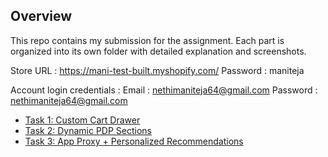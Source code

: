 ## Overview
This repo contains my submission for the assignment. 
Each part is organized into its own folder with detailed explanation and screenshots.

Store URL : https://mani-test-built.myshopify.com/
Password : maniteja

Account login credentials : 
Email : nethimaniteja64@gmail.com
Password : nethimaniteja64@gmail.com

- [Task 1: Custom Cart Drawer](./task-1-cart-drawer/README.md)
- [Task 2: Dynamic PDP Sections](./task-2-dynamic-pdp/README.md)
- [Task 3: App Proxy + Personalized Recommendations](./task-3-app-proxy/README.md)